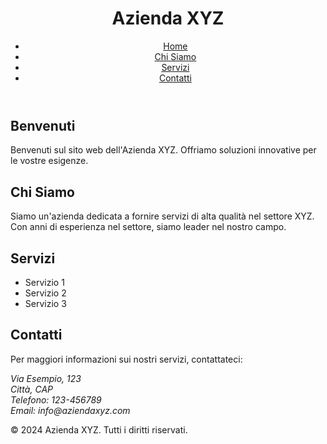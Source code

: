 <!DOCTYPE html>
<html lang="it">
<head>
    <meta charset="UTF-8">
    <meta name="viewport" content="width=device-width, initial-scale=1.0">
    <title>ciao</title>
    <link rel="stylesheet" href="styles.css">
</head>
<body>
    <header>
        <h1>Azienda XYZ</h1>
        <nav>
            <ul>
                <li><a href="#home">Home</a></li>
                <li><a href="#chi-siamo">Chi Siamo</a></li>
                <li><a href="#servizi">Servizi</a></li>
                <li><a href="#contatti">Contatti</a></li>
            </ul>
        </nav>
    </header>
    <main>
        <section id="home">
            <h2>Benvenuti</h2>
            <p>Benvenuti sul sito web dell'Azienda XYZ. Offriamo soluzioni innovative per le vostre esigenze.</p>
        </section>
        <section id="chi-siamo">
            <h2>Chi Siamo</h2>
            <p>Siamo un'azienda dedicata a fornire servizi di alta qualità nel settore XYZ. Con anni di esperienza nel settore, siamo leader nel nostro campo.</p>
        </section>
        <section id="servizi">
            <h2>Servizi</h2>
            <ul>
                <li>Servizio 1</li>
                <li>Servizio 2</li>
                <li>Servizio 3</li>
            </ul>
        </section>
        <section id="contatti">
            <h2>Contatti</h2>
            <p>Per maggiori informazioni sui nostri servizi, contattateci:</p>
            <address>
                Via Esempio, 123<br>
                Città, CAP<br>
                Telefono: 123-456789<br>
                Email: info@aziendaxyz.com
            </address>
        </section>
    </main>
    <footer>
        <p>&copy; 2024 Azienda XYZ. Tutti i diritti riservati.</p>
    </footer>
</body>
</html>
